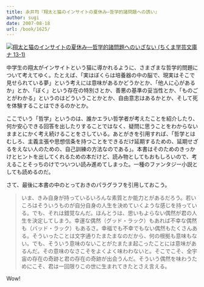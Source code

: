 ```yaml
---
title: 永井均『翔太と猫のインサイトの夏休み―哲学的諸問題への誘い』
author: sugi
date: 2007-08-18
url: /book/1625/
---
```

<a href="http://www.amazon.co.jp/exec/obidos/ASIN/4480090924/chezsugi-22/ref=nosim/" name="amazletlink" target="_blank"><img src="http://i0.wp.com/ecx.images-amazon.com/images/I/5171EGlnEmL.SL160.jpg?w=660" alt="翔太と猫のインサイトの夏休み―哲学的諸問題へのいざない (ちくま学芸文庫 ナ 13-1)"  class="alignleft" data-recalc-dims="1" /></a>

中学生の翔太がインサイトという猫に導かれるように、さまざまな哲学的問題について考えてゆく。たとえば、「実はぼくらは培養器の中の脳で、現実はそこで見せられている夢」という考えには意味があるかどうかとか、「他人に心があるか」とか、「ぼく」という存在の特別さとか、善悪の基準の妥当性とか、「ものごとがわかる」というのはどういうことかとか、自由意志はあるかとか、そして死を体験することはできるのかとか。

ここでいう「哲学」というのは、誰かエラい哲学者が考えたことを紹介したり、何か安心できる回答を出したりすることではなく、疑問に思うことをわからないままとにかく考え続けることをさしている。あとがきを引用すれば、「哲学とはむしろ、主義主張や思想信条を持つことをできるだけ延期するための、延期せざるをえない人のための、自己訓練の方法なのである」。本書はそのためのきっかけとヒントを出してくれるための本だけど、読み物としてもおもしろいので、考えることそっちのけでついつい読み進めてしまった。一種のファンタジー小説としても読めるのだ。

さて、最後に本書の中のとっておきのパラグラフを引用しておこう。

> いま、きみ自身が持っているいろんな素質とか能力とがあるだろう。若いころはそういうものが自分自身の人生を決めていくような感じを持っている。でも、それは錯覚なんだ。ほんとうは、思いもよらない偶然が君の人生を決定してしまう。幸運な偶然（グッド・ラック）もあれば不幸な偶然も（バッド・ラック）もあるさ。幸福でも不幸でもない偶然もたくさんある。そういったことは文字通りたまたまなのだから、何の根拠も意味もない。でも、そういう意味のないことがたまたま起こったことには意味があるんだ。その意味のなさこそをよくよく味わわないと。そこでこそ、全宇宙の存在の奇跡と君の存在の奇跡が出会うんだ。そういう偶然を味わうためにこそ、君は一回限りこの世に生まれてきたとさえ言える。

Wow!


